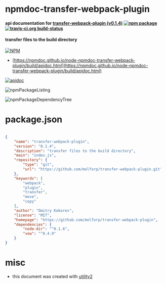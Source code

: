 # npmdoc-transfer-webpack-plugin

#### api documentation for  [transfer-webpack-plugin (v0.1.4)](https://github.com/molforp/transfer-webpack-plugin)  [![npm package](https://img.shields.io/npm/v/npmdoc-transfer-webpack-plugin.svg?style=flat-square)](https://www.npmjs.org/package/npmdoc-transfer-webpack-plugin) [![travis-ci.org build-status](https://api.travis-ci.org/npmdoc/node-npmdoc-transfer-webpack-plugin.svg)](https://travis-ci.org/npmdoc/node-npmdoc-transfer-webpack-plugin)

#### transfer files to the build directory

[![NPM](https://nodei.co/npm/transfer-webpack-plugin.png?downloads=true&downloadRank=true&stars=true)](https://www.npmjs.com/package/transfer-webpack-plugin)

- [https://npmdoc.github.io/node-npmdoc-transfer-webpack-plugin/build/apidoc.html](https://npmdoc.github.io/node-npmdoc-transfer-webpack-plugin/build/apidoc.html)

[![apidoc](https://npmdoc.github.io/node-npmdoc-transfer-webpack-plugin/build/screenCapture.buildCi.browser.%252Ftmp%252Fbuild%252Fapidoc.html.png)](https://npmdoc.github.io/node-npmdoc-transfer-webpack-plugin/build/apidoc.html)

![npmPackageListing](https://npmdoc.github.io/node-npmdoc-transfer-webpack-plugin/build/screenCapture.npmPackageListing.svg)

![npmPackageDependencyTree](https://npmdoc.github.io/node-npmdoc-transfer-webpack-plugin/build/screenCapture.npmPackageDependencyTree.svg)



# package.json

```json

{
    "name": "transfer-webpack-plugin",
    "version": "0.1.4",
    "description": "transfer files to the build directory",
    "main": "index.js",
    "repository": {
        "type": "git",
        "url": "https://github.com/molforp/transfer-webpack-plugin.git"
    },
    "keywords": [
        "webpack",
        "plugin",
        "transfer",
        "move",
        "copy"
    ],
    "author": "Dmitry Kokorev",
    "license": "MIT",
    "homepage": "https://github.com/molforp/transfer-webpack-plugin",
    "dependencies": {
        "node-dir": "^0.1.6",
        "vow": "^0.4.9"
    }
}
```



# misc
- this document was created with [utility2](https://github.com/kaizhu256/node-utility2)
